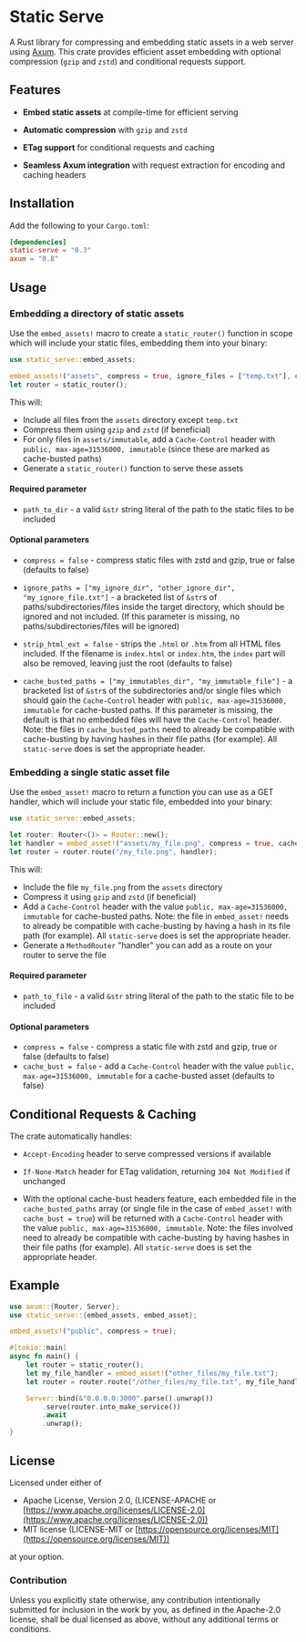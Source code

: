 # Static Serve

A Rust library for compressing and embedding static assets in a web server using [Axum](https://github.com/tokio-rs/axum). This crate provides efficient asset embedding with optional compression (`gzip` and `zstd`) and conditional requests support.

## Features

- **Embed static assets** at compile-time for efficient serving

- **Automatic compression** with `gzip` and `zstd`

- **ETag support** for conditional requests and caching

- **Seamless Axum integration** with request extraction for encoding and caching headers

## Installation

Add the following to your `Cargo.toml`:

```toml
[dependencies]
static-serve = "0.3"
axum = "0.8"
```

## Usage

### Embedding a directory of static assets

Use the `embed_assets!` macro to create a `static_router()` function in scope which will include your static files, embedding them into your binary:

```rust
use static_serve::embed_assets;

embed_assets!("assets", compress = true, ignore_files = ["temp.txt"], cache_busted_paths = ["immutable"]);
let router = static_router();
```

This will:

- Include all files from the `assets` directory except `temp.txt`
- Compress them using `gzip` and `zstd` (if beneficial)
- For only files in `assets/immutable`, add a `Cache-Control` header with `public, max-age=31536000, immutable` (since these are marked as cache-busted paths)
- Generate a `static_router()` function to serve these assets

#### Required parameter

- `path_to_dir` - a valid `&str` string literal of the path to the static files to be included

#### Optional parameters

- `compress = false` - compress static files with zstd and gzip, true or false (defaults to false)

- `ignore_paths = ["my_ignore_dir", "other_ignore_dir", "my_ignore_file.txt"]` - a bracketed list of `&str`s of paths/subdirectories/files inside the target directory, which should be ignored and not included. (If this parameter is missing, no paths/subdirectories/files will be ignored)

- `strip_html_ext = false` - strips the `.html` or `.htm` from all HTML files included. If the filename is `index.html` or `index.htm`, the `index` part will also be removed, leaving just the root (defaults to false)

- `cache_busted_paths = ["my_immutables_dir", "my_immutable_file"]` - a bracketed list of `&str`s of the subdirectories and/or single files which should gain the `Cache-Control` header with `public, max-age=31536000, immutable` for cache-busted paths. If this parameter is missing, the default is that no embedded files will have the `Cache-Control` header. Note: the files in `cache_busted_paths` need to already be compatible with cache-busting by having hashes in their file paths (for example). All `static-serve` does is set the appropriate header. 

### Embedding a single static asset file

Use the `embed_asset!` macro to return a function you can use as a GET handler, which will include your static file, embedded into your binary:

```rust
use static_serve::embed_assets;

let router: Router<()> = Router::new();
let handler = embed_asset!("assets/my_file.png", compress = true, cache_bust = true);
let router = router.route("/my_file.png", handler);

```

This will:

- Include the file `my_file.png` from the `assets` directory
- Compress it using `gzip` and `zstd` (if beneficial)
- Add a `Cache-Control` header with the value `public, max-age=31536000, immutable` for cache-busted paths. Note: the file in `embed_asset!` needs to already be compatible with cache-busting by having a hash in its file path (for example). All `static-serve` does is set the appropriate header. 
- Generate a `MethodRouter` "handler" you can add as a route on your router to serve the file

#### Required parameter

- `path_to_file` - a valid `&str` string literal of the path to the static file to be included

#### Optional parameters

- `compress = false` - compress a static file with zstd and gzip, true or false (defaults to false)
- `cache_bust = false` - add a `Cache-Control` header with the value `public, max-age=31536000, immutable` for a cache-busted asset (defaults to false)

## Conditional Requests & Caching

The crate automatically handles:

- `Accept-Encoding` header to serve compressed versions if available
- `If-None-Match` header for ETag validation, returning `304 Not Modified` if unchanged

- With the optional cache-bust headers feature, each embedded file in the `cache_busted_paths` array (or single file in the case of `embed_asset!` with `cache_bust = true`) will be returned with a `Cache-Control` header with the value `public, max-age=31536000, immutable`. Note: the files involved need to already be compatible with cache-busting by having hashes in their file paths (for example). All `static-serve` does is set the appropriate header.

## Example

```rust
use axum::{Router, Server};
use static_serve::{embed_assets, embed_asset};

embed_assets!("public", compress = true);

#[tokio::main]
async fn main() {
    let router = static_router();
    let my_file_handler = embed_asset!("other_files/my_file.txt");
    let router = router.route("/other_files/my_file.txt", my_file_handler);

    Server::bind(&"0.0.0.0:3000".parse().unwrap())
        .serve(router.into_make_service())
        .await
        .unwrap();
}
```

## License

Licensed under either of

- Apache License, Version 2.0, (LICENSE-APACHE or [https://www.apache.org/licenses/LICENSE-2.0](https://www.apache.org/licenses/LICENSE-2.0))
- MIT license (LICENSE-MIT or [https://opensource.org/licenses/MIT](https://opensource.org/licenses/MIT))

at your option.

### Contribution

Unless you explicitly state otherwise, any contribution intentionally submitted for inclusion in the work by you, as defined in the Apache-2.0 license, shall be dual licensed as above, without any additional terms or conditions.
